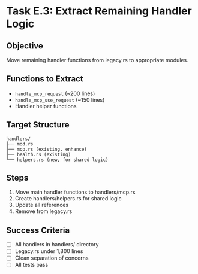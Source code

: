 # Task E.3: Extract Remaining Handler Logic

## Objective
Move remaining handler functions from legacy.rs to appropriate modules.

## Functions to Extract
- `handle_mcp_request` (~200 lines)
- `handle_mcp_sse_request` (~150 lines)
- Handler helper functions

## Target Structure
```
handlers/
├── mod.rs
├── mcp.rs (existing, enhance)
├── health.rs (existing)
└── helpers.rs (new, for shared logic)
```

## Steps
1. Move main handler functions to handlers/mcp.rs
2. Create handlers/helpers.rs for shared logic
3. Update all references
4. Remove from legacy.rs

## Success Criteria
- [ ] All handlers in handlers/ directory
- [ ] Legacy.rs under 1,800 lines
- [ ] Clean separation of concerns
- [ ] All tests pass
